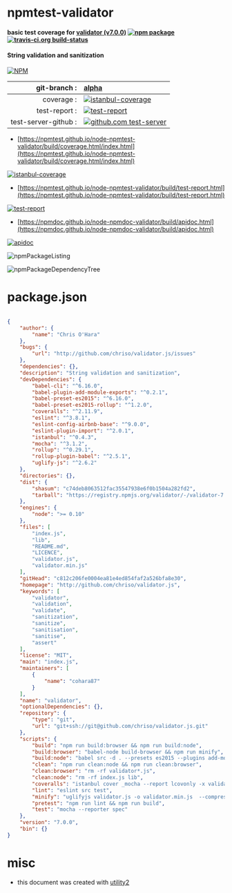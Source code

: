 # npmtest-validator

#### basic test coverage for  [validator (v7.0.0)](http://github.com/chriso/validator.js)  [![npm package](https://img.shields.io/npm/v/npmtest-validator.svg?style=flat-square)](https://www.npmjs.org/package/npmtest-validator) [![travis-ci.org build-status](https://api.travis-ci.org/npmtest/node-npmtest-validator.svg)](https://travis-ci.org/npmtest/node-npmtest-validator)

#### String validation and sanitization

[![NPM](https://nodei.co/npm/validator.png?downloads=true&downloadRank=true&stars=true)](https://www.npmjs.com/package/validator)

| git-branch : | [alpha](https://github.com/npmtest/node-npmtest-validator/tree/alpha)|
|--:|:--|
| coverage : | [![istanbul-coverage](https://npmtest.github.io/node-npmtest-validator/build/coverage.badge.svg)](https://npmtest.github.io/node-npmtest-validator/build/coverage.html/index.html)|
| test-report : | [![test-report](https://npmtest.github.io/node-npmtest-validator/build/test-report.badge.svg)](https://npmtest.github.io/node-npmtest-validator/build/test-report.html)|
| test-server-github : | [![github.com test-server](https://npmtest.github.io/node-npmtest-validator/GitHub-Mark-32px.png)](https://npmtest.github.io/node-npmtest-validator/build/app/index.html) | | build-artifacts : | [![build-artifacts](https://npmtest.github.io/node-npmtest-validator/glyphicons_144_folder_open.png)](https://github.com/npmtest/node-npmtest-validator/tree/gh-pages/build)|

- [https://npmtest.github.io/node-npmtest-validator/build/coverage.html/index.html](https://npmtest.github.io/node-npmtest-validator/build/coverage.html/index.html)

[![istanbul-coverage](https://npmtest.github.io/node-npmtest-validator/build/screenCapture.buildCi.browser.%252Ftmp%252Fbuild%252Fcoverage.lib.html.png)](https://npmtest.github.io/node-npmtest-validator/build/coverage.html/index.html)

- [https://npmtest.github.io/node-npmtest-validator/build/test-report.html](https://npmtest.github.io/node-npmtest-validator/build/test-report.html)

[![test-report](https://npmtest.github.io/node-npmtest-validator/build/screenCapture.buildCi.browser.%252Ftmp%252Fbuild%252Ftest-report.html.png)](https://npmtest.github.io/node-npmtest-validator/build/test-report.html)

- [https://npmdoc.github.io/node-npmdoc-validator/build/apidoc.html](https://npmdoc.github.io/node-npmdoc-validator/build/apidoc.html)

[![apidoc](https://npmdoc.github.io/node-npmdoc-validator/build/screenCapture.buildCi.browser.%252Ftmp%252Fbuild%252Fapidoc.html.png)](https://npmdoc.github.io/node-npmdoc-validator/build/apidoc.html)

![npmPackageListing](https://npmtest.github.io/node-npmtest-validator/build/screenCapture.npmPackageListing.svg)

![npmPackageDependencyTree](https://npmtest.github.io/node-npmtest-validator/build/screenCapture.npmPackageDependencyTree.svg)



# package.json

```json

{
    "author": {
        "name": "Chris O'Hara"
    },
    "bugs": {
        "url": "http://github.com/chriso/validator.js/issues"
    },
    "dependencies": {},
    "description": "String validation and sanitization",
    "devDependencies": {
        "babel-cli": "^6.16.0",
        "babel-plugin-add-module-exports": "^0.2.1",
        "babel-preset-es2015": "^6.16.0",
        "babel-preset-es2015-rollup": "^1.2.0",
        "coveralls": "^2.11.9",
        "eslint": "^3.8.1",
        "eslint-config-airbnb-base": "^9.0.0",
        "eslint-plugin-import": "^2.0.1",
        "istanbul": "^0.4.3",
        "mocha": "^3.1.2",
        "rollup": "^0.29.1",
        "rollup-plugin-babel": "^2.5.1",
        "uglify-js": "^2.6.2"
    },
    "directories": {},
    "dist": {
        "shasum": "c74deb8063512fac35547938e6f0b1504a282fd2",
        "tarball": "https://registry.npmjs.org/validator/-/validator-7.0.0.tgz"
    },
    "engines": {
        "node": ">= 0.10"
    },
    "files": [
        "index.js",
        "lib",
        "README.md",
        "LICENCE",
        "validator.js",
        "validator.min.js"
    ],
    "gitHead": "c812c206fe0004ea81e4ed854faf2a526bfa8e30",
    "homepage": "http://github.com/chriso/validator.js",
    "keywords": [
        "validator",
        "validation",
        "validate",
        "sanitization",
        "sanitize",
        "sanitisation",
        "sanitise",
        "assert"
    ],
    "license": "MIT",
    "main": "index.js",
    "maintainers": [
        {
            "name": "cohara87"
        }
    ],
    "name": "validator",
    "optionalDependencies": {},
    "repository": {
        "type": "git",
        "url": "git+ssh://git@github.com/chriso/validator.js.git"
    },
    "scripts": {
        "build": "npm run build:browser && npm run build:node",
        "build:browser": "babel-node build-browser && npm run minify",
        "build:node": "babel src -d . --presets es2015 --plugins add-module-exports",
        "clean": "npm run clean:node && npm run clean:browser",
        "clean:browser": "rm -rf validator*.js",
        "clean:node": "rm -rf index.js lib",
        "coveralls": "istanbul cover _mocha --report lcovonly -x validator.js -- -R spec && cat ./coverage/lcov.info | coveralls && rm -rf ./coverage",
        "lint": "eslint src test",
        "minify": "uglifyjs validator.js -o validator.min.js  --compress --mangle --comments '/Copyright/'",
        "pretest": "npm run lint && npm run build",
        "test": "mocha --reporter spec"
    },
    "version": "7.0.0",
    "bin": {}
}
```



# misc
- this document was created with [utility2](https://github.com/kaizhu256/node-utility2)
